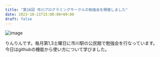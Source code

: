 ```yaml
---
title: "第16回 市川プログラミングサークルの勉強会を開催しました"
date: 2023-10-21T15:00:00+09:00
draft: false
---
```

![image](https://ichikawapc.github.io/website/posts/img/IMG_0487.jpeg)

りんりんです。毎月第1,3土曜日に市川駅の公民館で勉強会を行なっています。
今日はgithubの機能から使い方について学びました。




